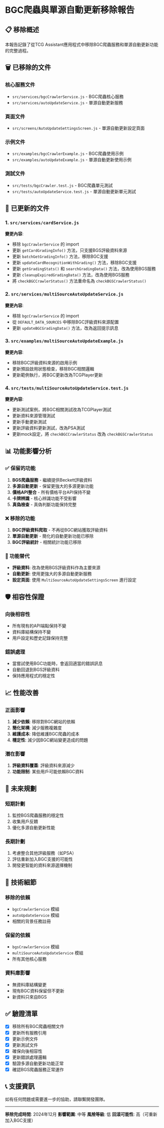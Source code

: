 # BGC爬蟲與單源自動更新移除報告

## 📋 移除概述

本報告記錄了從TCG Assistant應用程式中移除BGC爬蟲服務和單源自動更新功能的完整過程。

## 🗑️ 已移除的文件

### 核心服務文件
- `src/services/bgcCrawlerService.js` - BGC爬蟲核心服務
- `src/services/autoUpdateService.js` - 單源自動更新服務

### 頁面文件
- `src/screens/AutoUpdateSettingsScreen.js` - 單源自動更新設定頁面

### 示例文件
- `src/examples/bgcCrawlerExample.js` - BGC爬蟲使用示例
- `src/examples/autoUpdateExample.js` - 單源自動更新使用示例

### 測試文件
- `src/tests/bgcCrawler.test.js` - BGC爬蟲單元測試
- `src/tests/autoUpdateService.test.js` - 單源自動更新單元測試

## 🔧 已更新的文件

### 1. `src/services/cardService.js`
**變更內容**:
- 移除 `bgcCrawlerService` 的 import
- 更新 `getCardGradingInfo()` 方法，只支援BGS評級資料來源
- 更新 `batchGetGradingInfo()` 方法，移除BGC支援
- 更新 `updateCardRecognitionWithGrading()` 方法，移除BGC支援
- 更新 `getGradingStats()` 和 `searchGradingData()` 方法，改為使用BGS服務
- 更新 `cleanupExpiredGradingData()` 方法，改為使用BGS服務
- 將 `checkBGCCrawlerStatus()` 方法重命名為 `checkBGSCrawlerStatus()`

### 2. `src/services/multiSourceAutoUpdateService.js`
**變更內容**:
- 移除 `bgcCrawlerService` 的 import
- 從 `DEFAULT_DATA_SOURCES` 中移除BGC評級資料來源配置
- 更新 `updateBGCGradingData()` 方法，改為返回提示訊息

### 3. `src/examples/multiSourceAutoUpdateExample.js`
**變更內容**:
- 移除BGC評級資料來源的啟用示例
- 更新預設啟用狀態檢查，移除BGC相關邏輯
- 更新範例執行，將BGC更新改為TCGPlayer更新

### 4. `src/tests/multiSourceAutoUpdateService.test.js`
**變更內容**:
- 更新測試案例，將BGC相關測試改為TCGPlayer測試
- 更新資料來源管理測試
- 更新手動更新測試
- 更新評級資料更新測試，改為PSA測試
- 更新mock設定，將 `checkBGCCrawlerStatus` 改為 `checkBGSCrawlerStatus`

## 📊 功能影響分析

### ✅ 保留的功能
1. **BGS爬蟲服務** - 繼續提供Beckett評級資料
2. **多源自動更新** - 保留更強大的多源更新功能
3. **價格API整合** - 所有價格平台API保持不變
4. **卡牌辨識** - 核心辨識功能不受影響
5. **真偽檢查** - 真偽判斷功能保持完整

### ❌ 移除的功能
1. **BGC評級資料爬取** - 不再從BGC網站獲取評級資料
2. **單源自動更新** - 簡化的自動更新功能已移除
3. **BGC評級統計** - 相關統計功能已移除

### 🔄 功能替代
- **評級資料**: 改為使用BGS評級資料作為主要來源
- **自動更新**: 使用更強大的多源自動更新服務
- **設定頁面**: 使用 `MultiSourceAutoUpdateSettingsScreen` 進行設定

## 🛡️ 相容性保證

### 向後相容性
- 所有現有的API端點保持不變
- 資料庫結構保持不變
- 用戶設定和歷史記錄保持完整

### 錯誤處理
- 當嘗試使用BGC功能時，會返回適當的錯誤訊息
- 自動回退到BGS評級資料
- 保持應用程式的穩定性

## 📈 性能改善

### 正面影響
1. **減少依賴**: 移除對BGC網站的依賴
2. **簡化架構**: 減少服務複雜度
3. **維護成本**: 降低維護BGC爬蟲的成本
4. **穩定性**: 減少因BGC網站變更造成的問題

### 潛在影響
1. **評級資料覆蓋**: 評級資料來源減少
2. **功能限制**: 某些用戶可能依賴BGC資料

## 🔮 未來規劃

### 短期計劃
1. 監控BGS爬蟲服務的穩定性
2. 收集用戶反饋
3. 優化多源自動更新性能

### 長期計劃
1. 考慮整合其他評級服務（如PSA）
2. 評估重新加入BGC支援的可能性
3. 開發更智能的資料來源選擇機制

## 📝 技術細節

### 移除的依賴
- `bgcCrawlerService` 模組
- `autoUpdateService` 模組
- 相關的背景任務註冊

### 保留的依賴
- `bgsCrawlerService` 模組
- `multiSourceAutoUpdateService` 模組
- 所有其他核心服務

### 資料庫影響
- 無資料庫結構變更
- 現有BGC資料保留但不更新
- 新資料只來自BGS

## ✅ 驗證清單

- [x] 移除所有BGC爬蟲相關文件
- [x] 更新所有服務引用
- [x] 更新示例文件
- [x] 更新測試文件
- [x] 確保向後相容性
- [x] 更新錯誤處理邏輯
- [x] 驗證多源自動更新功能正常
- [x] 確認BGS爬蟲服務正常運作

## 📞 支援資訊

如有任何問題或需要進一步的協助，請聯繫開發團隊。

---

**移除完成時間**: 2024年12月
**影響範圍**: 中等
**風險等級**: 低
**回滾可能性**: 高（可重新加入BGC支援）
